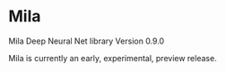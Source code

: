# Mila
Mila Deep Neural Net library
Version 0.9.0

Mila is currently an early, experimental, preview release.
